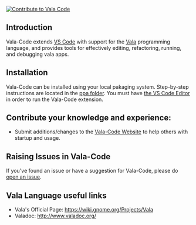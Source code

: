 [![Contribute to Vala Code](https://img.shields.io/badge/help-donate-551A8B.svg)](https://www.paypal.me/GeorgeAslanis) 

## Introduction
Vala-Code extends [VS Code](https://code.visualstudio.com/) with support for the
[Vala](https://www.valadoc.org/) programming language, and provides tools for
effectively editing, refactoring, running, and debugging vala apps.

## Installation
Vala-Code can be installed using your local pakaging system.  Step-by-step instructions are located in the [ppa folder](https://github.com/osstekz/vala-code/edit/master/ppa/README.md). You must have [the VS Code Editor](https://code.visualstudio.com/) in order to run the Vala-Code extension.

## Contribute your knowledge and experience:
- Submit additions/changes to the [Vala-Code Website](https://github.com/osstekz/vala-code-web) to help others with startup and usage. 

## Raising Issues in Vala-Code
If you've found an issue or have a suggestion for Vala-Code, please do [open an issue](https://github.com/osstekz/vala-code/issues).

## Vala Language useful links
- Vala's Official Page: https://wiki.gnome.org/Projects/Vala
- Valadoc: http://www.valadoc.org/

